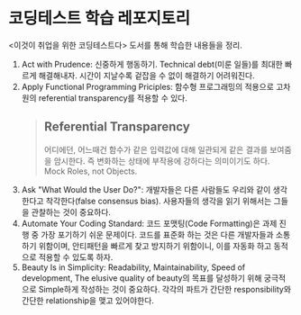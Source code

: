 # 코딩테스트 학습 레포지토리

<이것이 취업을 위한 코딩테스트다> 도서를 통해 학습한 내용들을 정리.

1. Act with Prudence: 신중하게 행동하기. Technical debt(미룬 일들)를 최대한 빠르게 해결해내자. 시간이 지날수록 겉잡을 수 없이 해결하기 어려워진다.
2. Apply Functional Programming Priciples: 함수형 프로그래밍의 적용으로 고차원의 referential transparency를 적용할 수 있다.
   > ## Referential Transparency
   >
   > 어디에던, 어느때건 함수가 같은 입력값에 대해 일관되게 같은 결과를 보여줌을 암시한다. 즉 변화하는 상태에 부작용에 강하다는 의미이기도 하다. Mock Roles, not Objects.
3. Ask "What Would the User Do?": 개발자들은 다른 사람들도 우리와 같이 생각한다고 착각한다(false consensus bias). 사용자들의 생각을 읽기 위해서는 그들을 관찰하는 것이 중요하다.
4. Automate Your Coding Standard: 코드 포맷팅(Code Formatting)은 과제 진행 중 가장 포기하기 쉬운 문제이다. 코드를 표준화 하는 것은 다른 개발자들과 소통하기 위함이며, 안티패턴을 빠르게 찾고 방지하기 위함이니, 이를 자동화 하고 동적으로 적용할 수 있도록 하자.
5. Beauty Is in Simplicity: Readability, Maintainability, Speed of development, The elusive quality of beauty의 목표를 달성하기 위해 궁극적으로 Simple하게 작성하는 것이 중요하다. 각각의 파트가 간단한 responsibility와 간단한 relationship을 맺고 있어야한다.
